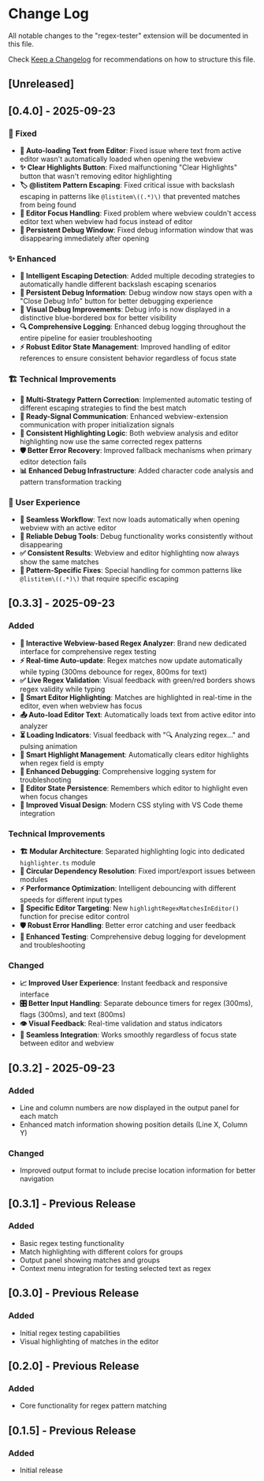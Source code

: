 # Change Log

All notable changes to the "regex-tester" extension will be documented in this file.

Check [Keep a Changelog](http://keepachangelog.com/) for recommendations on how to structure this file.

## [Unreleased]

## [0.4.0] - 2025-09-23

### 🐛 Fixed
- **🔧 Auto-loading Text from Editor**: Fixed issue where text from active editor wasn't automatically loaded when opening the webview
- **✨ Clear Highlights Button**: Fixed malfunctioning "Clear Highlights" button that wasn't removing editor highlighting
- **🏷️ @listitem Pattern Escaping**: Fixed critical issue with backslash escaping in patterns like `@listitem\((.*)\)` that prevented matches from being found
- **🎯 Editor Focus Handling**: Fixed problem where webview couldn't access editor text when webview had focus instead of editor
- **🔄 Persistent Debug Window**: Fixed debug information window that was disappearing immediately after opening

### ✨ Enhanced
- **🧠 Intelligent Escaping Detection**: Added multiple decoding strategies to automatically handle different backslash escaping scenarios
- **📝 Persistent Debug Information**: Debug window now stays open with a "Close Debug Info" button for better debugging experience
- **🎨 Visual Debug Improvements**: Debug info is now displayed in a distinctive blue-bordered box for better visibility
- **🔍 Comprehensive Logging**: Enhanced debug logging throughout the entire pipeline for easier troubleshooting
- **⚡ Robust Editor State Management**: Improved handling of editor references to ensure consistent behavior regardless of focus state

### 🏗️ Technical Improvements
- **🎯 Multi-Strategy Pattern Correction**: Implemented automatic testing of different escaping strategies to find the best match
- **📱 Ready-Signal Communication**: Enhanced webview-extension communication with proper initialization signals
- **🔄 Consistent Highlighting Logic**: Both webview analysis and editor highlighting now use the same corrected regex patterns
- **🛡️ Better Error Recovery**: Improved fallback mechanisms when primary editor detection fails
- **📊 Enhanced Debug Infrastructure**: Added character code analysis and pattern transformation tracking

### 🎨 User Experience
- **🚀 Seamless Workflow**: Text now loads automatically when opening webview with an active editor
- **🔧 Reliable Debug Tools**: Debug functionality works consistently without disappearing
- **✅ Consistent Results**: Webview and editor highlighting now always show the same matches
- **🎯 Pattern-Specific Fixes**: Special handling for common patterns like `@listitem\((.*)\)` that require specific escaping

## [0.3.3] - 2025-09-23

### Added
- **🎉 Interactive Webview-based Regex Analyzer**: Brand new dedicated interface for comprehensive regex testing
- **⚡ Real-time Auto-update**: Regex matches now update automatically while typing (300ms debounce for regex, 800ms for text)
- **✅ Live Regex Validation**: Visual feedback with green/red borders shows regex validity while typing
- **🎯 Smart Editor Highlighting**: Matches are highlighted in real-time in the editor, even when webview has focus
- **📤 Auto-load Editor Text**: Automatically loads text from active editor into analyzer
- **⏳ Loading Indicators**: Visual feedback with "🔍 Analyzing regex..." and pulsing animation
- **🧹 Smart Highlight Management**: Automatically clears editor highlights when regex field is empty
- **🔧 Enhanced Debugging**: Comprehensive logging system for troubleshooting
- **💾 Editor State Persistence**: Remembers which editor to highlight even when focus changes
- **🎨 Improved Visual Design**: Modern CSS styling with VS Code theme integration

### Technical Improvements
- **🏗️ Modular Architecture**: Separated highlighting logic into dedicated `highlighter.ts` module
- **🔄 Circular Dependency Resolution**: Fixed import/export issues between modules
- **⚡ Performance Optimization**: Intelligent debouncing with different speeds for different input types
- **🎯 Specific Editor Targeting**: New `highlightRegexMatchesInEditor()` function for precise editor control
- **🛡️ Robust Error Handling**: Better error catching and user feedback
- **🧪 Enhanced Testing**: Comprehensive debug logging for development and troubleshooting

### Changed
- **📈 Improved User Experience**: Instant feedback and responsive interface
- **🎛️ Better Input Handling**: Separate debounce timers for regex (300ms), flags (300ms), and text (800ms)
- **👁️ Visual Feedback**: Real-time validation and status indicators
- **🔗 Seamless Integration**: Works smoothly regardless of focus state between editor and webview

## [0.3.2] - 2025-09-23

### Added
- Line and column numbers are now displayed in the output panel for each match
- Enhanced match information showing position details (Line X, Column Y)

### Changed
- Improved output format to include precise location information for better navigation

## [0.3.1] - Previous Release

### Added
- Basic regex testing functionality
- Match highlighting with different colors for groups
- Output panel showing matches and groups
- Context menu integration for testing selected text as regex

## [0.3.0] - Previous Release

### Added
- Initial regex testing capabilities
- Visual highlighting of matches in the editor

## [0.2.0] - Previous Release

### Added
- Core functionality for regex pattern matching

## [0.1.5] - Previous Release

### Added
- Initial release